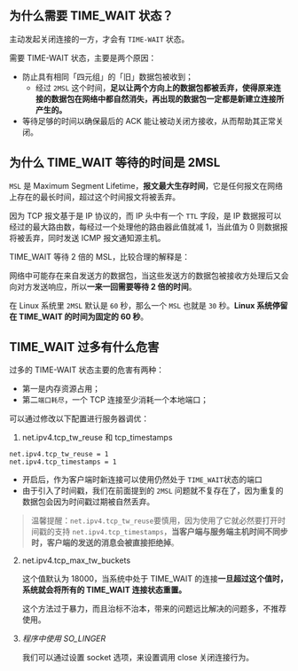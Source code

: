 ## 为什么需要 TIME_WAIT 状态？

主动发起关闭连接的一方，才会有 `TIME-WAIT` 状态。

需要 TIME-WAIT 状态，主要是两个原因：

- 防止具有相同「四元组」的「旧」数据包被收到；
  - 经过 `2MSL` 这个时间，**足以让两个方向上的数据包都被丢弃，使得原来连接的数据包在网络中都自然消失，再出现的数据包一定都是新建立连接所产生的。**
-  等待足够的时间以确保最后的 ACK 能让被动关闭方接收，从而帮助其正常关闭。







## 为什么 TIME_WAIT 等待的时间是 2MSL

`MSL` 是 Maximum Segment Lifetime，**报文最大生存时间**，它是任何报文在网络上存在的最长时间，超过这个时间报文将被丢弃。

因为 TCP 报文基于是 IP 协议的，而 IP 头中有一个 `TTL` 字段，是 IP 数据报可以经过的最大路由数，每经过一个处理他的路由器此值就减 1，当此值为 0 则数据报将被丢弃，同时发送 ICMP 报文通知源主机。



TIME_WAIT 等待 2 倍的 MSL，比较合理的解释是：

网络中可能存在来自发送方的数据包，当这些发送方的数据包被接收方处理后又会向对方发送响应，所以**一来一回需要等待 2 倍的时间**。



在 Linux 系统里 `2MSL` 默认是 `60` 秒，那么一个 `MSL` 也就是 `30` 秒。**Linux 系统停留在 TIME_WAIT 的时间为固定的 60 秒**。



## TIME_WAIT 过多有什么危害

过多的 TIME-WAIT 状态主要的危害有两种：

- 第一是内存资源占用；
- 第二`端口耗尽`，一个 TCP 连接至少消耗一个本地端口；



可以通过修改以下配置进行服务器调优：

1. net.ipv4.tcp_tw_reuse 和 tcp_timestamps

```
net.ipv4.tcp_tw_reuse = 1
net.ipv4.tcp_timestamps = 1
```

- 开启后，作为客户端时新连接可以使用仍然处于 `TIME_WAIT`状态的端口
- 由于引入了时间戳，我们在前面提到的 `2MSL` 问题就不复存在了，因为重复的数据包会因为时间戳过期被自然丢弃。

> 温馨提醒：`net.ipv4.tcp_tw_reuse`要慎用，因为使用了它就必然要打开时间戳的支持 `net.ipv4.tcp_timestamps`，**当客户端与服务端主机时间不同步时，客户端的发送的消息会被直接拒绝掉**。



2. net.ipv4.tcp_max_tw_buckets

   这个值默认为 18000，当系统中处于 TIME_WAIT 的连接**一旦超过这个值时，系统就会将所有的 TIME_WAIT 连接状态重置。**

   这个方法过于暴力，而且治标不治本，带来的问题远比解决的问题多，不推荐使用。

3. *程序中使用 SO_LINGER*

   我们可以通过设置 socket 选项，来设置调用 close 关闭连接行为。

   





